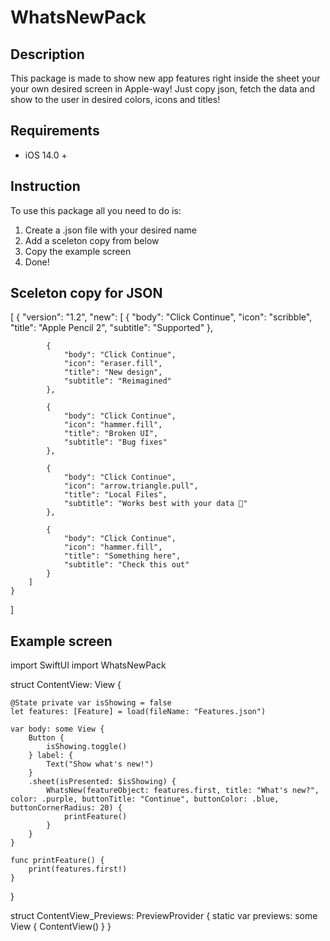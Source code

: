 # WhatsNewPack

## Description
This package is made to show new app features right inside the sheet your your own desired screen in Apple-way!
Just copy json, fetch the data and show to the user in desired colors, icons and titles!

## Requirements
 - iOS 14.0 +


## Instruction
To use this package all you need to do is:
 1. Create a .json file with your desired name
 2. Add a sceleton copy from below
 3. Copy the example screen
 4. Done!



## Sceleton copy for JSON
[
    {
        "version": "1.2",
        "new": [
            {
                "body": "Click Continue",
                "icon": "scribble",
                "title": "Apple Pencil 2",
                "subtitle": "Supported"
            },
     
            {
                "body": "Click Continue",
                "icon": "eraser.fill",
                "title": "New design",
                "subtitle": "Reimagined"
            },
            
            {
                "body": "Click Continue",
                "icon": "hammer.fill",
                "title": "Broken UI",
                "subtitle": "Bug fixes"
            },
            
            {
                "body": "Click Continue",
                "icon": "arrow.triangle.pull",
                "title": "Local Files",
                "subtitle": "Works best with your data 🥳"
            },
            
            {
                "body": "Click Continue",
                "icon": "hammer.fill",
                "title": "Something here",
                "subtitle": "Check this out"
            }
        ]
    }
]

## Example screen

import SwiftUI
import WhatsNewPack

struct ContentView: View {
    
    @State private var isShowing = false
    let features: [Feature] = load(fileName: "Features.json")
    
    var body: some View {
        Button {
            isShowing.toggle()
        } label: {
            Text("Show what's new!")
        }
        .sheet(isPresented: $isShowing) {
            WhatsNew(featureObject: features.first, title: "What's new?", color: .purple, buttonTitle: "Continue", buttonColor: .blue, buttonCornerRadius: 20) {
                printFeature()
            }
        }
    }
    
    func printFeature() {
        print(features.first!)
    }
}

struct ContentView_Previews: PreviewProvider {
    static var previews: some View {
        ContentView()
    }
}

